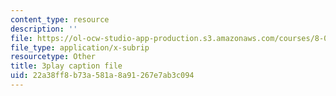 ```yaml
---
content_type: resource
description: ''
file: https://ol-ocw-studio-app-production.s3.amazonaws.com/courses/8-03sc-physics-iii-vibrations-and-waves-fall-2016/22a38ff8b73a581a8a91267e7ab3c094_1JeBWHzrRD4.vtt
file_type: application/x-subrip
resourcetype: Other
title: 3play caption file
uid: 22a38ff8-b73a-581a-8a91-267e7ab3c094
---
```

